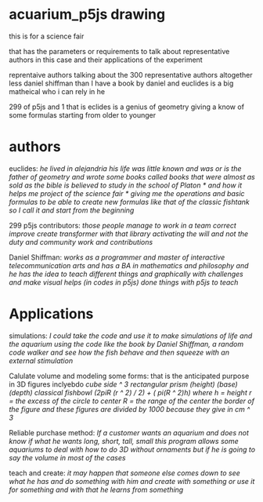 # acuarium_p5js drawing

this is for a science fair

that has the parameters or requirements to talk about representative authors in this case and their applications of the experiment

reprentaive authors talking about the 300 representative authors altogether less daniel shiffman than I have a book by daniel and euclides is a  big matheical who i can rely in he

299 of p5js and 1 that is eclides is a genius of geometry giving a know of some formulas starting from older to younger

# authors

euclides: *he lived in alejandria his life was little known and was or is the father of geometry and wrote some books called books that were almost as sold as the bible is believed to study in the school of Platon * and how it helps me project of the science fair * giving me the operations and basic formulas to be able to create new formulas like that of the classic fishtank so I call it and start from the beginning*

299 p5js contributors: *those people manage to work in a team correct improve create transformer with that library activating the will and not the duty and community work and contributions*

Daniel Shiffman: *works as a programmer and master of interactive telecommunication arts and has a BA in mathematics and philosophy and he has the idea to teach different things and graphically with challenges and make  visual helps (in codes in p5js) done things with p5js to teach*

# Applications

simulations: *I could take the code and use it to make simulations of life and the aquarium using the code like the book by Daniel Shiffman, a random code walker and see how the fish behave and then squeeze with an external stimulation*

Calulate volume and modeling some forms: that is the anticipated purpose in 3D figures inclyebdo *cube side ^ 3* *rectangular prism (height) (base) (depth)* *classical fishbowl (2piR (r ^ 2) / 2) + ( pi(R ^ 2)h) where h = height r = the excess of the circle to center  R = the range of the center the border of the figure and these figures are divided by 1000 because they give in cm ^ 3*

Reliable purchase method: *If a customer wants an aquarium and does not know if what he wants long, short, tall, small this program allows some aquariums to deal with how to do 3D without ornaments but if he is going to say the volume in most of the cases*

teach and create: *it may happen that someone else comes down to see what he has and do something with him and create with something or use it for something and with that he learns from something*